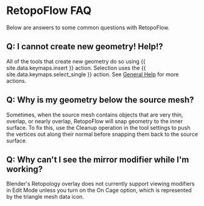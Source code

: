 # RetopoFlow FAQ

Below are answers to some common questions with RetopoFlow.

## Q: I cannot create new geometry!  Help!?

All of the tools that create new geometry do so using {{ site.data.keymaps.insert }} action.
Selection uses the {{ site.data.keymaps.select_single }} action.
See [General Help](general.md) for more actions.

## Q: Why is my geometry below the source mesh?

Sometimes, when the source mesh contains objects that are very thin, overlap, or nearly overlap, RetopoFlow will snap geometry to the inner surface.
To fix this, use the Cleanup operation in the tool settings to push the vertices out along their normal before snapping them back to the source surface.

## Q: Why can't I see the mirror modifier while I'm working?

Blender's Retopology overlay does not currently support viewing modifiers in Edit Mode unless you turn on the On Cage option, which is represented by the triangle mesh data icon.
